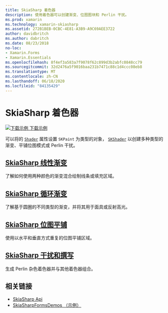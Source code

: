 ```yaml
---
title: SkiaSharp 着色器
description: 使用着色器可以创建渐变、位图图块和 Perlin 干扰。
ms.prod: xamarin
ms.technology: xamarin-skiasharp
ms.assetid: 272B1BEB-0CBC-4E81-A3B9-A9C69AEE3722
author: davidbritch
ms.author: dabritch
ms.date: 08/23/2018
no-loc:
- Xamarin.Forms
- Xamarin.Essentials
ms.openlocfilehash: 8f4ef3a583a7f9078f62c899d3b2abfc0848cc79
ms.sourcegitcommit: 32d2476a5f9016baa231b7471c88c1d4ccc08eb8
ms.translationtype: MT
ms.contentlocale: zh-CN
ms.lasthandoff: 06/18/2020
ms.locfileid: "84135429"
---
```

# <a name="skiasharp-shaders"></a>SkiaSharp 着色器

[![下载示例](~/media/shared/download.png) 下载示例](https://docs.microsoft.com/samples/xamarin/xamarin-forms-samples/skiasharpforms-demos)

可以将的 [`Shader`](xref:SkiaSharp.SKPaint.Shader) 属性设置 `SKPaint` 为类型的对象， [`SKShader`](xref:SkiaSharp.SKShader) 以创建多种类型的渐变、平铺位图模式或 Perlin 干扰。

## <a name="the-skiasharp-linear-gradient"></a>[SkiaSharp 线性渐变](linear-gradient.md)

了解如何使用两种颜色的渐变混合绘制线条或填充区域。

## <a name="skiasharp-circular-gradients"></a>[SkiaSharp 循环渐变](circular-gradients.md)

了解基于圆圈的不同类型的渐变，并将其用于面具或反射高光。

## <a name="skiasharp-bitmap-tiling"></a>[SkiaSharp 位图平铺](bitmap-tiling.md)

使用以水平和垂直方式重复的位图平铺区域。

## <a name="skiasharp-noise-and-composing"></a>[SkiaSharp 干扰和撰写](noise.md)

生成 Perlin 杂色着色器并与其他着色器组合。

## <a name="related-links"></a>相关链接

- [SkiaSharp Api](https://docs.microsoft.com/dotnet/api/skiasharp)
- [SkiaSharpFormsDemos （示例）](https://docs.microsoft.com/samples/xamarin/xamarin-forms-samples/skiasharpforms-demos)
